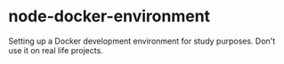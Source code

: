 # node-docker-environment

Setting up a Docker development environment for study purposes. Don't use it on real life projects.
